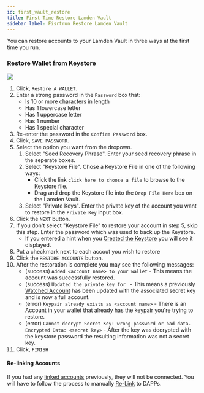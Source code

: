 ```yaml
---
id: first_vault_restore
title: First Time Restore Lamden Vault
sidebar_label: Fisrtrun Restore Lamden Vault
---
```


You can restore accounts to your Lamden Vault in three ways at the first time you run.

### Restore Wallet from Keystore
![](/img/wallet/gif/1.0.0_setup_from_keystore.gif)
1. Click, `Restore A WALLET`.
2. Enter a strong password in the `Password` box that:
    - Is 10 or more characters in length
    - Has 1 lowercase letter
    - Has 1 uppercase letter
    - Has 1 number
    - Has 1 special character
3. Re-enter the password in the `Confirm Password` box.
4. Click, `SAVE PASSWORD`.
5. Select the option you want from the dropown.
    1. Select "Seed Recovery Phrase". Enter your seed recovery phrase in the seperate boxes.
    2. Select "Keystore File". Chose a Keystore File in one of the following ways:
       - Click the link `click here to choose a file` to browse to the Keystore file.
       - Drag and drop the Keystore file into the `Drop File Here` box on the Lamden Vault. 
    3. Select "Private Keys". Enter the private key of the account you want to restore in the `Private Key` input box.
6. Click the `NEXT` button.
7. If you don't select "Keystore File" to restore your account in step 5, skip this step. Enter the password which was used to back up the Keystore.
    - If you entered a hint when you <u>[Created the Keystore](/docs/wallet/restore_keystore)</u> you will see it displayed.
8. Put a checkmark next to each accout you wish to restore
9.  Click the `RESTORE ACCOUNTS` button.
10. After the restoration is complete you may see the following messages:
    - (success) `Added <account name> to your wallet` - This means the account was successfully restored.
    - (success) `Updated the private key for ` - This means a previously <u>[Watched Account](/docs/wallet/accounts_creation#track-account)</u> has been updated with the associated secret key and is now a full account.
    - (error) `Keypair already exists as <account name>` - There is an Account in your wallet that already has the keypair you're trying to restore.
    - (error) `Cannot decrypt Secret Key: wrong password or bad data. Encrypted Data: <secret key>` - After the key was decrypted with the keystore password the resulting information was not a secret key.
11. Click, `FINISH`


#### Re-linking Accounts
If you had any <u>[linked accounts](/docs/wallet/accounts_linked_overview)</u> previously, they will not be connected.  You will have to follow the process to manually <u>[Re-Link](/docs/wallet/restore_linked_account)</u> to DAPPs.